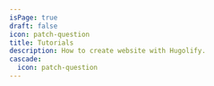 ```yaml
---
isPage: true
draft: false
icon: patch-question
title: Tutorials
description: How to create website with Hugolify.
cascade:
  icon: patch-question
---
```

